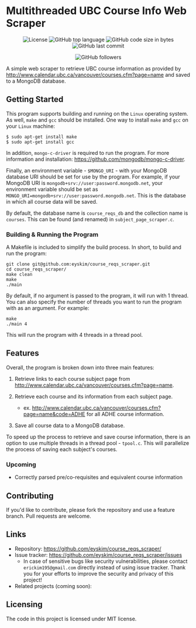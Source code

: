 # Multithreaded UBC Course Info Web Scraper

<p align="center">
  <img alt="License" src="https://img.shields.io/github/license/eyskim/course_reqs_scraper">
  <img alt="GitHub top language" src="https://img.shields.io/github/languages/top/eyskim/course_reqs_scraper">
  <img alt="GitHub code size in bytes" src="https://img.shields.io/github/languages/code-size/eyskim/course_reqs_scraper">
  <img alt="GitHub last commit" src="https://img.shields.io/github/last-commit/eyskim/course_reqs_scraper">
</p>

<p align="center">
  <img alt="GitHub followers" src="https://img.shields.io/github/followers/eyskim?style=social">
</p>

A simple web scraper to retrieve UBC course information as provided by http://www.calendar.ubc.ca/vancouver/courses.cfm?page=name and saved to a MongoDB database.

## Getting Started

This program supports building and running on the `Linux` operating system. As well, `make` and `gcc` should be installed. One way to install `make` and `gcc` on your `Linux` machine:

```shell
$ sudo apt-get install make
$ sudo apt-get install gcc
```

In addition, `mongo-c-driver` is required to run the program. For more information and installation: https://github.com/mongodb/mongo-c-driver.

Finally, an environment variable - `$MONGO_URI` - with your MongoDB database URI should be set for use by the program. For example, if your MongoDB URI is `mongodb+srv://user:password.mongodb.net`, your environment variable should be set as `MONGO_URI=mongodb+srv://user:password.mongodb.net`. This is the database in which all course data will be saved. 

By default, the database name is `course_reqs_db` and  the collection name is `courses`. This can be found (and renamed) in `subject_page_scraper.c`. 

### Building & Running the Program

A Makefile is included to simplify the build process. In short, to build and run the program: 

```shell
git clone git@github.com:eyskim/course_reqs_scraper.git
cd course_reqs_scraper/
make clean
make
./main
```

By default, if no argument is passed to the program, it will run with 1 thread. You can also specify the number of threads you want to run the program with as an argument. For example:

```
make
./main 4
```

This will run the program with 4 threads in a thread pool.

## Features

Overall, the program is broken down into three main features:

1. Retrieve links to each course subject page from http://www.calendar.ubc.ca/vancouver/courses.cfm?page=name.

2. Retrieve each course and its information from each subject page.
    - ex. http://www.calendar.ubc.ca/vancouver/courses.cfm?page=name&code=ADHE for all ADHE course information.

3. Save all course data to a MongoDB database.

To speed up the process to retrieve and save course information, there is an option to use multiple threads in a thread pool - `tpool.c`. This will parallelize the process of saving each subject's courses.

### Upcoming

- Correctly parsed pre/co-requisites and equivalent course information

## Contributing

If you'd like to contribute, please fork the repository and use a feature branch. Pull requests are welcome.

## Links

- Repository: https://github.com/eyskim/course_reqs_scraper/
- Issue tracker: https://github.com/eyskim/course_reqs_scraper/issues
  - In case of sensitive bugs like security vulnerabilities, please contact `erickim195@gmail.com` directly instead of using issue tracker. Thank you for your efforts to improve the security and privacy of this project!
- Related projects (coming soon):

## Licensing

The code in this project is licensed under MIT license.
